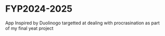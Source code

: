 # FYP2024-2025
App Inspired by Duolinogo targetted at dealing with procrasination as part of my final yeat project 
